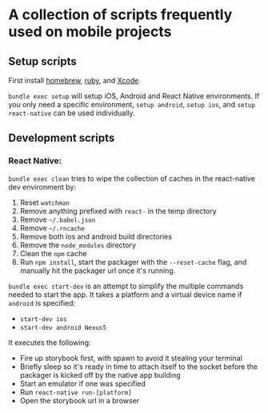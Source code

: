 # A collection of scripts frequently used on mobile projects

## Setup scripts

First install [homebrew][1], [ruby][3], and [Xcode][2]. 

`bundle exec setup` will setup iOS, Android and React Native environments.
If you only need a specific environment, `setup android`, `setup ios`, and `setup react-native` can be used individually.

## Development scripts

### React Native:

`bundle exec clean` tries to wipe the collection of caches in the react-native dev environment by:
  1. Reset `watchman`
  2. Remove anything prefixed with `react-` in the temp directory
  3. Remove `~/.babel.json`
  4. Remove `~/.rncache`
  5. Remove both ios and android build directories
  6. Remove the `node_modules` directory
  7. Clean the `npm` cache
  8. Run `npm install`, start the packager with the `--reset-cache` flag, and manually hit the packager url once it's running. 

`bundle exec start-dev` is an attempt to simplify the multiple commands needed to start the app. It takes a platform and a virtual device name if `android` is specified:
  - `start-dev ios`
  - `start-dev android Nexus5`
  
  It executes the following:

  - Fire up storybook first, with spawn to avoid it stealing your terminal
  - Briefly sleep so it's ready in time to attach itself to the socket before the packager is kicked off by the native app building
  - Start an emulator if one was specified
  - Run `react-native run-[platform]`
  - Open the storybook url in a browser


[1]: https://brew.sh/
[2]: https://developer.apple.com/xcode/
[3]: https://www.ruby-lang.org/en/

